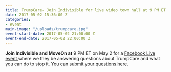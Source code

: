 ```yaml
---
title: TrumpCare- Join Indivisible for live video town hall at 9 PM ET on May 2
date: 2017-05-02 15:36:00 Z
categories:
- event
main-image: "/uploads/trumpcare.jpg"
event-start-date: 2017-05-02 21:00:00 Z
event-end-date: 2017-05-02 22:00:00 Z
---
```


**Join Indivisible and MoveOn at** 9 PM ET on May 2 for a [Facebook Live event ](https://www.facebook.com/indivisibleguide/)where we they be answering questions about TrumpCare and what you can do to stop it. You can [submit your questions here](http://twitter.us15.list-manage1.com/track/click?u=6e44580c77d04c66ad74296e8&id=0c6cb70886&e=ad5c7fe4c2).